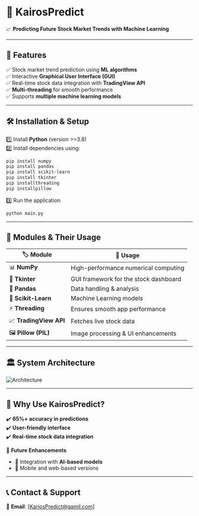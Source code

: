 # 🌟 KairosPredict  

📈 **Predicting Future Stock Market Trends with Machine Learning**  

---

## 🚀 Features  
✅ Stock market trend prediction using **ML algorithms**  
✅ Interactive **Graphical User Interface (GUI)**  
✅ Real-time stock data integration with **TradingView API**  
✅ **Multi-threading** for smooth performance  
✅ Supports **multiple machine learning models**  

---

## 🛠 Installation & Setup  

1️⃣ Install **Python** (version >=3.8)  
2️⃣ Install dependencies using:  

```sh
pip install numpy 
pip install pandas 
pip install scikit-learn 
pip install tkinter 
pip installthreading 
pip installpillow
```

3️⃣ Run the application  

```sh
python main.py
```

---

## 📂 Modules & Their Usage  

| 🏷 Module | 📌 Usage |
|-----------|---------|
| 📊 **NumPy** | High-performance numerical computing |
| 🎨 **Tkinter** | GUI framework for the stock dashboard |
| 📑 **Pandas** | Data handling & analysis |
| 🤖 **Scikit-Learn** | Machine Learning models |
| ⚡ **Threading** | Ensures smooth app performance |
| 📈 **TradingView API** | Fetches live stock data |
| 🖼 **Pillow (PIL)** | Image processing & UI enhancements |

---

## 🏛 System Architecture  

![Architecture](https://github.com/user-attachments/assets/26fa180c-d3ee-45ff-b305-d34d34b1a4e3)  

---

## 🌟 Why Use KairosPredict?  

✔️ **65%+ accuracy in predictions**  
✔️ **User-friendly interface**  
✔️ **Real-time stock data integration**  

📌 **Future Enhancements**  
- 🔹 Integration with **AI-based models**  
- 🔹 Mobile and web-based versions  

---

## 📞 Contact & Support  

📩 **Email**: [KariosPredict@gamil.com]  